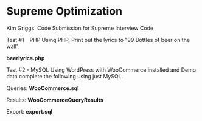 # Supreme Optimization
Kim Griggs' Code Submission for Supreme Interview Code

Test #1  - PHP
Using PHP, Print out the lyrics to "99 Bottles of beer on the wall"

**beerlyrics.php**

Test #2 - MySQL
Using WordPress with WooCommerce installed and Demo data complete the following using just MySQL. 

Queries: **WooCommerce.sql**

Results: **WooCommerceQueryResults**

Export: **export.sql**


